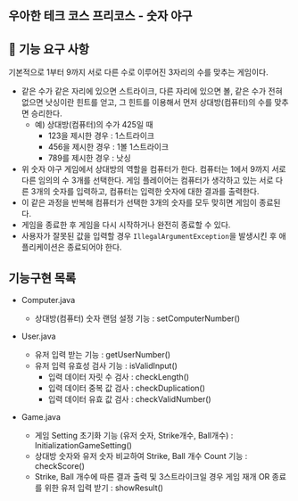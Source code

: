 ## 우아한 테크 코스 프리코스 - 숫자 야구

## 🚀 기능 요구 사항

기본적으로 1부터 9까지 서로 다른 수로 이루어진 3자리의 수를 맞추는 게임이다.

- 같은 수가 같은 자리에 있으면 스트라이크, 다른 자리에 있으면 볼, 같은 수가 전혀 없으면 낫싱이란 힌트를 얻고, 그 힌트를 이용해서 먼저 상대방(컴퓨터)의 수를 맞추면 승리한다.
    - 예) 상대방(컴퓨터)의 수가 425일 때
        - 123을 제시한 경우 : 1스트라이크
        - 456을 제시한 경우 : 1볼 1스트라이크
        - 789를 제시한 경우 : 낫싱
- 위 숫자 야구 게임에서 상대방의 역할을 컴퓨터가 한다. 컴퓨터는 1에서 9까지 서로 다른 임의의 수 3개를 선택한다. 게임 플레이어는 컴퓨터가 생각하고 있는 서로 다른 3개의 숫자를 입력하고, 컴퓨터는 입력한 숫자에 대한
  결과를 출력한다.
- 이 같은 과정을 반복해 컴퓨터가 선택한 3개의 숫자를 모두 맞히면 게임이 종료된다.
- 게임을 종료한 후 게임을 다시 시작하거나 완전히 종료할 수 있다.
- 사용자가 잘못된 값을 입력할 경우 `IllegalArgumentException`을 발생시킨 후 애플리케이션은 종료되어야 한다.


## 기능구현 목록

- Computer.java
  - 상대방(컴퓨터) 숫자 랜덤 설정 기능 : setComputerNumber()

- User.java
  - 유저 입력 받는 기능 : getUserNumber()
  - 유저 입력 유효성 검사 기능 : isValidInput()
    - 입력 데이터 자릿 수 검사 : checkLength()
    - 입력 데이터 중복 값 검사 : checkDuplication()
    - 입력 데이터 유효 값 검사 : checkValidNumber()
- Game.java
  - 게임 Setting 초기화 기능 (유저 숫자, Strike개수, Ball개수) : InitializationGameSetting()
  - 상대방 숫자와 유저 숫자 비교하여 Strike, Ball 개수 Count 기능 : checkScore()
  - Strike, Ball 개수에 따른 결과 출력 및 3스트라이크일 경우 게임 재개 OR 종료를 위한 유저 입력 받기 : showResult()

